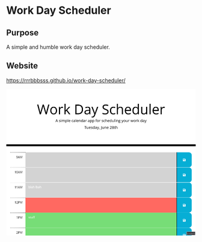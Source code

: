 # Work Day Scheduler

## Purpose
A simple and humble work day scheduler.

## Website
https://rrrbbbsss.github.io/work-day-scheduler/

![The simple and humble work day scheduler website that can help organize the day's events.](./assets/images/screenshot.png)
